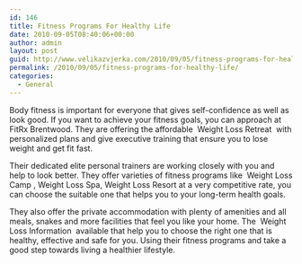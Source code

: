```yaml
---
id: 146
title: Fitness Programs For Healthy Life
date: 2010-09-05T08:40:06+00:00
author: admin
layout: post
guid: http://www.velikazvjerka.com/2010/09/05/fitness-programs-for-healthy-life/
permalink: /2010/09/05/fitness-programs-for-healthy-life/
categories:
  - General
---
```

Body fitness is important for everyone that gives self-confidence as well as look good. If you want to achieve your fitness goals, you can approach at FitRx Brentwood. They are offering the affordable &nbsp;Weight Loss Retreat&nbsp; with personalized plans and give executive training that ensure you to lose weight and get fit fast.

Their dedicated elite personal trainers are working closely with you and help to look better. They offer varieties of fitness programs like &nbsp;Weight Loss Camp&nbsp;, Weight Loss Spa, Weight Loss Resort at a very competitive rate, you can choose the suitable one that helps you to your long-term health goals.

They also offer the private accommodation with plenty of amenities and all meals, snakes and more facilities that feel you like your home. The &nbsp;Weight Loss Information&nbsp; available that help you to choose the right one that is healthy, effective and safe for you. Using their fitness programs and take a good step towards living a healthier lifestyle.